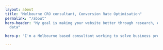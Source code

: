 ```yaml
---
layout: about
title: "Melbourne CRO consultant, Conversion Rate Optimisation"
permalink: "/about"
hero-header: "My goal is making your website better through research, design and
  data"

hero-p: "I'm a Melbourne based consultant working to solve business problems for clients around the world with data, experimentation and user-centred design "

---
```

